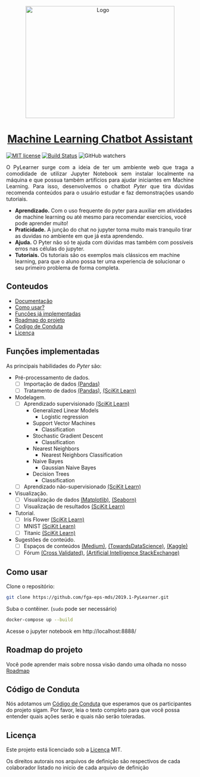 <p align="center">
    <img src="https://raw.githubusercontent.com/fga-eps-mds/2019.1-PyLearner/master/docs/img/Logo_text.jpg" alt="Logo" height=300 width=400>
</p>

<h1 align="center">
  <a href="https://fga-eps-mds.github.io/2019.1-PyLearner">
    Machine Learning Chatbot Assistant
  </a>
</h1>

<!--<p align="center">
    <a href="https://fga-eps-mds.github.io/2019.1-PyLearner"><strong>Read the Docs &raquo;</strong></a>
    <br>
</p>
//-->

[![MIT license](http://img.shields.io/badge/license-MIT-brightgreen.svg)](http://opensource.org/licenses/MIT) [![Build Status](https://travis-ci.com/pylearner-bot/pylearner-rasa.svg?branch=master)](https://travis-ci.com/pylearner-bot/pylearner-rasa)
![GitHub watchers](https://img.shields.io/github/watchers/fga-eps-mds/2019.1-PyLearner.svg?style=social)



<p align="justify">
O PyLearner surge com a ideia de ter um ambiente web que traga a comodidade de utilizar Jupyter Notebook sem instalar localmente na máquina e que possua também artifícios para ajudar iniciantes em Machine Learning. Para isso, desenvolvemos o chatbot <i>Pyter</i> que tira dúvidas recomenda conteúdos para o usuário estudar e faz demonstrações usando tutoriais.

- **Aprendizado.** Com o uso frequente do pyter para auxiliar em atividades de machine learning ou até mesmo para recomendar exercícios, você pode aprender muito!
- **Praticidade.** A junção do chat no jupyter torna muito mais tranquilo tirar as duvidas no ambiente em que já esta aprendendo.
- **Ajuda.** O Pyter não só te ajuda com dúvidas mas também com possíveis erros nas células do jupyter.
- **Tutoriais.** Os tutoriais são os exemplos mais clássicos em machine learning, para que o aluno possa ter uma experiencia de solucionar o seu primeiro problema de forma completa.


## Conteudos

- [Documentação](#-documentação)
- [Como usar?](#-como-usar)
- [Funções já implementadas](#-funções-implementadas)
- [Roadmap do projeto](#-roadmap-do-projeto)
- [Codigo de Conduta](#-código-de-conduta)
- [Licença](#-licença)

</p>

## Funções implementadas

As principais habilidades do _Pyter_ são:

* Pré-processamento de dados.
    - [ ] Importação de dados [(Pandas)](https://pandas.pydata.org/)
    - [ ] Tratamento de dados [(Pandas)](https://pandas.pydata.org/), [(SciKit Learn)](https://scikit-learn.org/stable/modules/preprocessing.html)
* Modelagem.
    - [ ] Aprendizado supervisionado [(SciKit Learn)](https://scikit-learn.org/stable/modules/preprocessing.html)
        - Generalized Linear Models
            - Logistic regression
        - Support Vector Machines
            - Classification
        - Stochastic Gradient Descent
            - Classification
        - Nearest Neighbors
            - Nearest Neighbors Classification
        - Naive Bayes
            - Gaussian Naive Bayes
        - Decision Trees
            - Classification
    - [ ] Aprendizado não-supervisionado [(SciKit Learn)](https://scikit-learn.org/stable/modules/preprocessing.html)
* Visualização.
    - [ ] Visualização de dados [(Matplotlib)](https://matplotlib.org/), [(Seaborn)](https://seaborn.pydata.org/)
    - [ ] Visualização de resultados [(SciKit Learn)](https://scikit-learn.org/stable/modules/preprocessing.html)
* Tutorial.
    - [ ] Iris Flower [(SciKit Learn)](https://scikit-learn.org/stable/modules/preprocessing.html)
    - [ ] MNIST [(SciKit Learn)](https://scikit-learn.org/stable/modules/preprocessing.html)
    - [ ] Titanic [(SciKit Learn)](https://scikit-learn.org/stable/modules/preprocessing.html)
* Sugestões de conteúdo.
    - [ ] Espaços de conteúdos [(Medium)](https://medium.com/), [(TowardsDataScience)](https://towardsdatascience.com/), [(Kaggle)](https://kaggle.com)
    - [ ] Fórum [(Cross Validated)](https://stats.stackexchange.com/), [(Artificial Intelligence StackExchange)](https://ai.stackexchange.com/)

## Como usar

Clone o repositório:

```sh
git clone https://github.com/fga-eps-mds/2019.1-PyLearner.git
```

Suba o contêiner. (`sudo` pode ser necessário)

```sh
docker-compose up --build
```

Acesse o jupyter notebook em http://localhost:8888/

## Roadmap do projeto

Você pode aprender mais sobre nossa visão dando uma olhada no nosso [Roadmap](https://fga-eps-mds.github.io/2019.1-PyLearner/roadmap/Roadmap-Projeto/)

## Código de Conduta
Nós adotamos um [Código de Conduta](https://github.com/pylearner-bot/pylearner-rasa/blob/master/.github/CODE_OF_CONDUCT.md) que esperamos que os participantes do projeto sigam. Por favor, leia o texto completo para que você possa entender quais ações serão e quais não serão toleradas.

## Licença

Este projeto está licenciado sob a [Licença](https://github.com/pylearner-bot/pylearner-rasa/blob/master/LICENSE) MIT. 

Os direitos autorais nos arquivos de definição são respectivos de cada colaborador listado no início de cada arquivo de definição

<!--## Ferramentas utilizadas em desenvolvimento

<p float="left">
  <img src="https://telegram.org/img/t_logo.png" width="60"/>
  <img src="https://cdn.freebiesupply.com/logos/large/2x/slack-logo-icon.png" width="60"/>
  <img src="https://koenig-media.raywenderlich.com/uploads/2015/07/Featured4.png" width="60"/>
  <img src="https://jupyter.org/assets/main-logo.svg" width="60"/>
  <img src="https://www.ericholscher.com/_static/img/readthedocs-logo.png" width="60"/>
  <img src="https://png.pngtree.com/svg/20170622/3e5b63be8b.svg" width="60"/>
  <img src="https://upload.wikimedia.org/wikipedia/commons/thumb/c/c3/Python-logo-notext.svg/1024px-Python-logo-notext.svg.png" width="60"/>
  <img src="https://upload.wikimedia.org/wikipedia/commons/6/6a/JavaScript-logo.png" width="60"/>
  <img src="https://www.completecontrol.co.uk/wp-content/uploads/2017/01/HTML5_Badge_512.png" width="60"/>
  <img src="http://lifehackdev.xsrv.jp/ZakkiBlog/images/thumb/css3_logo.svg" width="60"/>
  <img src="https://www.docker.com/sites/default/files/social/docker_facebook_share.png" width="60"/>
  <img src="https://pbs.twimg.com/profile_images/866319063261356033/UoI86ZDX.jpg" width="60"/>
  <img src="https://cdn.worldvectorlogo.com/logos/rocket-chat.svg" width="60"/>
  <img src="https://github.githubassets.com/images/modules/logos_page/Octocat.png" width="60"/>
  <img src="https://upload.wikimedia.org/wikipedia/commons/d/da/Google_Drive_logo.png" width="60"/>
  <img src="https://pbs.twimg.com/profile_images/1101641643193561088/YSp2QvBm.png" width="60"/>
  <img src="https://upload.wikimedia.org/wikipedia/commons/9/9f/Vimlogo.svg" width="60"/>
  <img src="https://upload.wikimedia.org/wikipedia/commons/thumb/2/2d/Visual_Studio_Code_1.18_icon.svg/1200px-Visual_Studio_Code_1.18_icon.svg.png" width="60"/>
  <img src="https://cdn.freebiesupply.com/logos/large/2x/atom-4-logo-png-transparent.png" width="60"/>
  <img src="https://upload.wikimedia.org/wikipedia/commons/thumb/a/af/Tux.png/220px-Tux.png" width="60"/>
  <img src="https://www.notebookcheck.net/fileadmin/Notebooks/News/_nc3/20170817_Google_Chrome_logo_vector_download.png" width="60"/>
  <img src="https://upload.wikimedia.org/wikipedia/commons/thumb/6/67/Firefox_Logo%2C_2017.svg/1200px-Firefox_Logo%2C_2017.svg.png" width="60"/>
  <img src="https://avatars3.githubusercontent.com/u/46843839?v=4" width="60"/>
</p>


## Ferramentas ensinadas pelo <i>Pyter</i>

<p float="left">
  <img src="https://i0.wp.com/www.numfocus.org/wp-content/uploads/2016/07/pandas-logo-300.png?w=1080&ssl=1" width="60"/>
  <img src="https://matplotlib.org/_static/logo2.svg" width="60"/>
  <img src="https://upload.wikimedia.org/wikipedia/commons/thumb/0/05/Scikit_learn_logo_small.svg/1200px-Scikit_learn_logo_small.svg.png" width="60"/>
  <img src="https://www.seabornnetworks.com/wp-content/uploads/2017/05/seaborn-498x280.jpg" width="60"/>
</p>

## Conteúdos recomendados por <i>Pyter</i>

<p float="left">
  <img src="https://cdn-images-1.medium.com/max/1600/1*emiGsBgJu2KHWyjluhKXQw.png" width="60"/>
  <img src="https://cdn-images-1.medium.com/max/1200/1*F0LADxTtsKOgmPa-_7iUEQ.jpeg" width="60"/>
  <img src="https://cdn.sstatic.net/Sites/stats/img/apple-touch-icon@2.png?v=344f57aa10cc" width="60"/>
  <img src="https://storage.googleapis.com/kaggle-organizations/4/thumbnail.png" width="60"/>
  <img src="https://cdn.sstatic.net/Sites/ai/img/logo.svg?v=99838c31f823" width="60"/>
</p>
//-->
